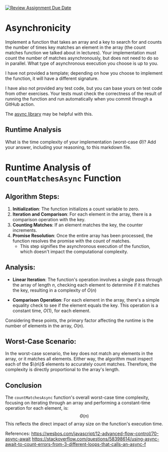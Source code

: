 [![Review Assignment Due Date](https://classroom.github.com/assets/deadline-readme-button-24ddc0f5d75046c5622901739e7c5dd533143b0c8e959d652212380cedb1ea36.svg)](https://classroom.github.com/a/26dp6wek)
# Asynchronicity

Implement a function that takes an array and a key to search for and counts the
number of times key matches an element in the array (the count matches function
we talked about in lectures). Your implementation must count the number of
matches asynchronously, but does not need to do so in parallel. What type of
asynchronous execution you choose is up to you.

I have not provided a template; depending on how you choose to implement the
function, it will have a different signature.

I have also not provided any test code, but you can base yours on test code from
other exercises. Your tests must check the correctness of the result of running
the function and run automatically when you commit through a GitHub action.

The [async library](https://caolan.github.io/async/v3/) may be helpful with
this.

## Runtime Analysis

What is the time complexity of your implementation (worst-case $\Theta$)? Add
your answer, including your reasoning, to this markdown file.

# Runtime Analysis of `countMatchesAsync` Function

## Algorithm Steps:

1. **Initialization**: The function initializes a count variable to zero.
2. **Iteration and Comparison**: For each element in the array, there is a comparison operation with the key.
3. **Counting Matches**: If an element matches the key, the counter increments.
4. **Promise Resolution**: Once the entire array has been processed, the function resolves the promise with the count of matches.
   - This step signifies the asynchronous execution of the function, which doesn't impact the computational complexity.


## Analysis:

- **Linear Iteration**: The function's operation involves a single pass through the array of length $n$, checking each element to determine if it matches the key, resulting in a complexity of $O(n)$
  
- **Comparison Operation**: For each element in the array, there's a simple equality check to see if the element equals the key. This operation is a constant time, $O(1)$, for each element.

Considering these points, the primary factor affecting the runtime is the number of elements in the array, $O(n)$.

## Worst-Case Scenario:

In the worst-case scenario, the key does not match any elements in the array, or it matches all elements. Either way, the algorithm must inspect each of the $\(n\)$ elements to accurately count matches. Therefore, the complexity is directly proportional to the array's length.


## Conclusion

The `countMatchesAsync` function's overall worst-case time complexity, focusing on iterating through an array and performing a constant-time operation for each element, is: $$\Theta(n)$$ This reflects the direct impact of array size on the function's execution time.

References:
https://wesbos.com/javascript/12-advanced-flow-control/70-async-await
https://stackoverflow.com/questions/58398614/using-async-await-to-count-errors-from-3-different-loops-that-calls-an-async-f








